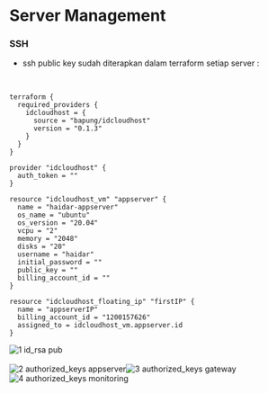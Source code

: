 # Server Management
### SSH
- ssh public key sudah diterapkan dalam terraform setiap server :<br><br>
```

terraform {
  required_providers {
    idcloudhost = {
      source = "bapung/idcloudhost"
      version = "0.1.3"
    }
  }
}

provider "idcloudhost" {
  auth_token = ""
}

resource "idcloudhost_vm" "appserver" {
  name = "haidar-appserver"
  os_name = "ubuntu"
  os_version = "20.04"
  vcpu = "2"
  memory = "2048"
  disks = "20"
  username = "haidar"
  initial_password = ""
  public_key = ""
  billing_account_id = ""
}

resource "idcloudhost_floating_ip" "firstIP" {
  name = "appserverIP"
  billing_account_id = "1200157626"
  assigned_to = idcloudhost_vm.appserver.id
}
```
![1  id_rsa pub](https://github.com/darblietz/devops17-FinalTask--M-Yusuf-Haidar-/assets/98991080/06e2aca5-8c1c-4b49-aa07-843aa2c3fb9f)<br><br>![2  authorized_keys appserver](https://github.com/darblietz/devops17-FinalTask--M-Yusuf-Haidar-/assets/98991080/e8236476-49af-4efa-b4ca-3dbcbd9ef40d)![3  authorized_keys gateway](https://github.com/darblietz/devops17-FinalTask--M-Yusuf-Haidar-/assets/98991080/b4ea3dc9-3557-4e13-86d4-f569c016d348)![4  authorized_keys monitoring](https://github.com/darblietz/devops17-FinalTask--M-Yusuf-Haidar-/assets/98991080/060ce6a7-9ad5-4763-8269-02beb051edef)<br><br>





